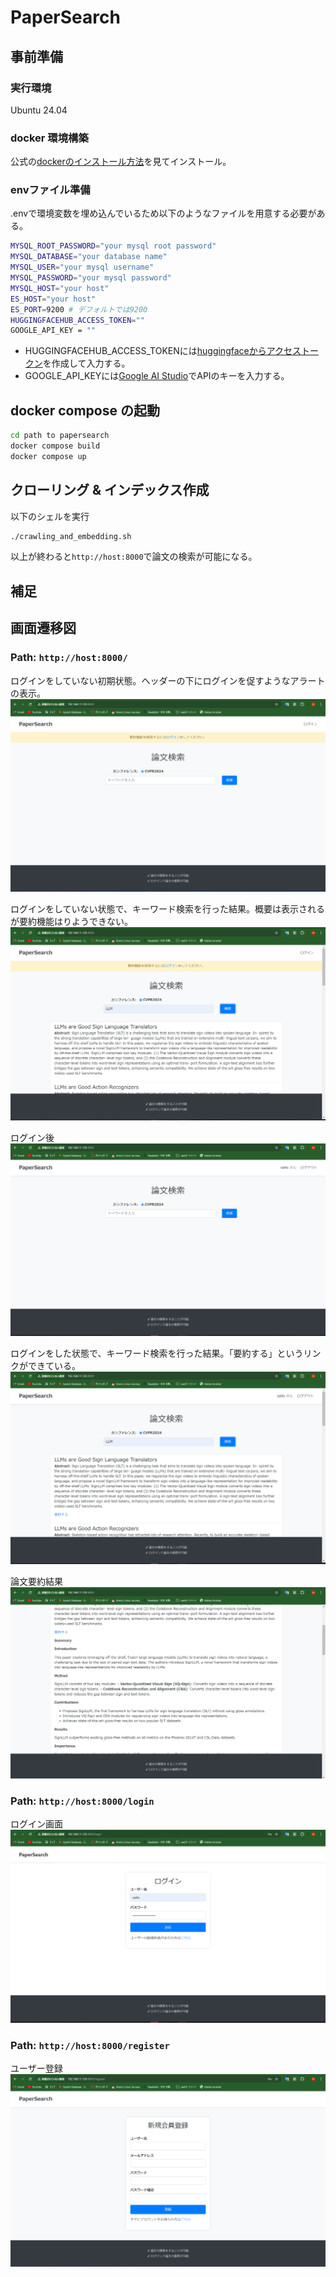# PaperSearch

## 事前準備
### 実行環境
Ubuntu 24.04

### docker 環境構築
公式の[dockerのインストール方法](https://docs.docker.com/engine/install/)を見てインストール。

### envファイル準備
.envで環境変数を埋め込んでいるため以下のようなファイルを用意する必要がある。
``` bash
MYSQL_ROOT_PASSWORD="your mysql root password"
MYSQL_DATABASE="your database name"
MYSQL_USER="your mysql username"
MYSQL_PASSWORD="your mysql password"
MYSQL_HOST="your host"
ES_HOST="your host"
ES_PORT=9200 # デフォルトでは9200
HUGGINGFACEHUB_ACCESS_TOKEN=""
GOOGLE_API_KEY = ""
```

- HUGGINGFACEHUB_ACCESS_TOKENには[huggingfaceからアクセストークン](https://huggingface.co/settings/tokens)を作成して入力する。
- GOOGLE_API_KEYには[Google AI Studio](https://ai.google.dev/aistudio?hl=ja)でAPIのキーを入力する。

## docker compose の起動
``` bash
cd path to papersearch
docker compose build
docker compose up
```

## クローリング & インデックス作成
以下のシェルを実行
``` bash
./crawling_and_embedding.sh
```
以上が終わると`http://host:8000`で論文の検索が可能になる。

## 補足

## 画面遷移図
### Path: `http://host:8000/`

ログインをしていない初期状態。ヘッダーの下にログインを促すようなアラートの表示。
![初期ページログインしていない状態](./static/image/index_not_login.png "初期ページ")

ログインをしていない状態で、キーワード検索を行った結果。概要は表示されるが要約機能はりようできない。
![検索結果ログインしていない状態](./static/image/papersearch_not_login.png "検索結果")

ログイン後
![初期ページログインした状態](./static/image/index_login.png "初期ページ")

ログインをした状態で、キーワード検索を行った結果。「要約する」というリンクができている。
![検索結果ログインした状態](./static/image/papersearch_login.png "検索結果")

論文要約結果
![論文要約結果](./static/image/summarize.png "論文要約結果")

### Path: `http://host:8000/login`

ログイン画面
![ログイン](./static/image/login.png "ログイン")

### Path: `http://host:8000/register`

ユーザー登録
![ユーザー登録](./static/image/register.png "ユーザー登録")

